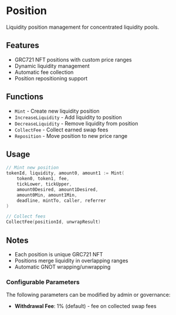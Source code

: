 # Position

Liquidity position management for concentrated liquidity pools.

## Features

- GRC721 NFT positions with custom price ranges
- Dynamic liquidity management
- Automatic fee collection
- Position repositioning support

## Functions

- `Mint` - Create new liquidity position
- `IncreaseLiquidity` - Add liquidity to position
- `DecreaseLiquidity` - Remove liquidity from position
- `CollectFee` - Collect earned swap fees
- `Reposition` - Move position to new price range

## Usage

```go
// Mint new position
tokenId, liquidity, amount0, amount1 := Mint(
    token0, token1, fee,
    tickLower, tickUpper,
    amount0Desired, amount1Desired,
    amount0Min, amount1Min,
    deadline, mintTo, caller, referrer
)

// Collect fees
CollectFee(positionId, unwrapResult)
```

## Notes

- Each position is unique GRC721 NFT
- Positions merge liquidity in overlapping ranges
- Automatic GNOT wrapping/unwrapping

### Configurable Parameters
The following parameters can be modified by admin or governance:
- **Withdrawal Fee**: 1% (default) - fee on collected swap fees